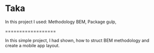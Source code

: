 # Taka

In this project I used:
Methodology BEM,
Package gulp,

==================

In this simple project, I had shown, how to struct BEM methodology and create a mobile app layout.